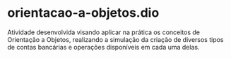 # orientacao-a-objetos.dio
Atividade desenvolvida visando aplicar na prática os conceitos de Orientação a Objetos, realizando a simulação da criação de diversos tipos de contas bancárias e operações disponíveis em cada uma delas.
